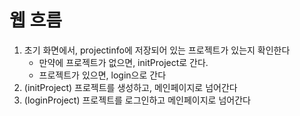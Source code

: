 # 웹 흐름

1. 초기 화면에서, projectinfo에 저장되어 있는 프로젝트가 있는지 확인한다
   - 만약에 프로젝트가 없으면, initProject로 간다.
   - 프로젝트가 있으면, login으로 간다
2. (initProject) 프로젝트를 생성하고, 메인페이지로 넘어간다
3. (loginProject) 프로젝트를 로그인하고 메인페이지로 넘어간다